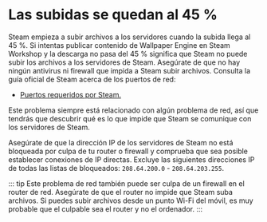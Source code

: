 # Las subidas se quedan al 45 %

Steam empieza a subir archivos a los servidores cuando la subida llega al 45 %. Si intentas publicar contenido de Wallpaper Engine en Steam Workshop y la descarga no pasa del 45 % significa que Steam no puede subir los archivos a los servidores de Steam. Asegúrate de que no hay ningún antivirus ni firewall que impida a Steam subir archivos. Consulta la guía oficial de Steam acerca de los puertos de red:

* [Puertos requeridos por Steam.](https://support.steampowered.com/kb_article.php?ref=8571-GLVN-8711)

Este problema siempre está relacionado con algún problema de red, así que tendrás que descubrir qué es lo que impide que Steam se comunique con los servidores de Steam.

Asegúrate de que la dirección IP de los servidores de Steam no está bloqueada por culpa de tu router o firewall y comprueba que sea posible establecer conexiones de IP directas. Excluye las siguientes direcciones IP de todas las listas de bloqueados: `208.64.200.0` - `208.64.203.255`.

::: tip
Este problema de red también puede ser culpa de un firewall en el router de red. Asegúrate de que el router no impide que Steam suba archivos. Si puedes subir archivos desde un punto Wi-Fi del móvil, es muy probable que el culpable sea el router y no el ordenador.
:::